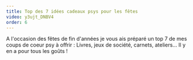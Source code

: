```yaml
---
title: Top des 7 idées cadeaux psys pour les fêtes
video: y3ujt_DNBV4
order: 6
---
```

A l'occasion des fêtes de fin d'années je vous ais préparé un top 7 de mes coups de coeur psy à offrir : Livres, jeux de société, carnets, ateliers... Il y en a pour tous les goûts !
